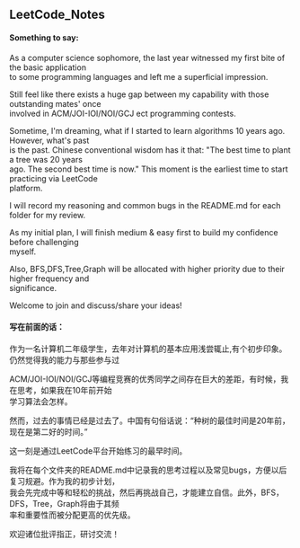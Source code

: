 ## LeetCode_Notes
#### Something to say:<br />

As a computer science sophomore, the last year witnessed my first bite of the basic application<br />
to some programming languages and left me a superficial impression.<br />

Still feel like there exists a huge gap between my capability with those outstanding mates' once<br />
involved in ACM/JOI-IOI/NOI/GCJ ect programming contests.<br />

Sometime, I'm dreaming, what if I started to learn algorithms 10 years ago. However, what's past <br />
is the past. Chinese conventional wisdom has it that: "The best time to plant a tree was 20 years <br />
ago. The second best time is now." This moment is the earliest time to start practicing via LeetCode<br /> platform.

I will record my reasoning and common bugs in the README.md for each folder for my review.

As my initial plan, I will finish medium & easy first to build my confidence before challenging <br />myself.

Also, BFS,DFS,Tree,Graph will be allocated with higher priority due to their higher frequency and <br />significance.

Welcome to join and discuss/share your ideas!

#### 写在前面的话：<br />

作为一名计算机二年级学生，去年对计算机的基本应用浅尝辄止,有个初步印象。仍然觉得我的能力与那些参与过<br />

ACM/JOI-IOI/NOI/GCJ等编程竞赛的优秀同学之间存在巨大的差距，有时候，我在思考，如果我在10年前开始<br />
学习算法会怎样。

然而，过去的事情已经是过去了。中国有句俗话说：“种树的最佳时间是20年前，现在是第二好的时间。”<br />

这一刻是通过LeetCode平台开始练习的最早时间。<br />

我将在每个文件夹的README.md中记录我的思考过程以及常见bugs，方便以后复习规避。作为我的初步计划，<br />
我会先完成中等和轻松的挑战，然后再挑战自己，才能建立自信。此外，BFS，DFS，Tree，Graph将由于其频<br />
率和重要性而被分配更高的优先级。

欢迎诸位批评指正，研讨交流！

